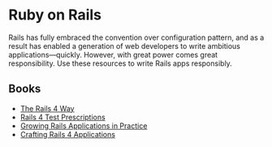 # Ruby on Rails

Rails has fully embraced the convention over configuration pattern, and as a result has enabled a generation of web developers to write ambitious applications—quickly. However, with great power comes great responsibility. Use these resources to write Rails apps responsibly.

## Books

- [The Rails 4 Way][r4w]
- [Rails 4 Test Prescriptions][r4tp]
- [Growing Rails Applications in Practice][grap]
- [Crafting Rails 4 Applications][cr4a]

[r4w]: https://leanpub.com/tr4w
[r4tp]: https://pragprog.com/book/nrtest2/rails-4-test-prescriptions
[grap]: https://leanpub.com/growing-rails
[cr4a]: https://pragprog.com/book/jvrails2/crafting-rails-4-applications
